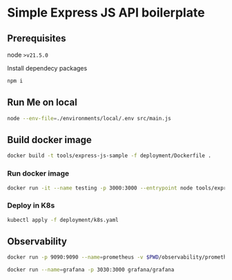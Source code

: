 # Simple Express JS API boilerplate

## Prerequisites

node `>v21.5.0`

Install dependecy packages

```sh
npm i
```

## Run Me on local

```sh
node --env-file=./environments/local/.env src/main.js
```

## Build docker image

```sh
docker build -t tools/express-js-sample -f deployment/Dockerfile .
```

### Run docker image

```sh
docker run -it --name testing -p 3000:3000 --entrypoint node tools/express-js-sample --env-file=./environments/sandbox/.env src/main.js
```

### Deploy in K8s

```sh
kubectl apply -f deployment/k8s.yaml
```

## Observability

```sh
docker run -p 9090:9090 --name=prometheus -v $PWD/observability/prometheus.yaml:/etc/prometheus/prometheus.yml prom/prometheus
```

```sh
docker run --name=grafana -p 3030:3000 grafana/grafana
```
